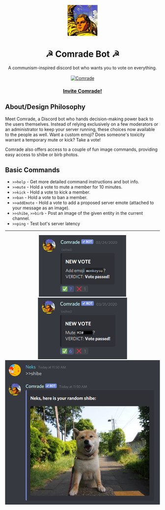<div align="center">
<img src="./assets/comrade.png" width=100>
<br>
<h1>☭ Comrade Bot ☭</h1>
A communism-inspired discord bot who wants you to vote on everything. 
<br><br>
<a href="https://top.gg/bot/592852914553487370" >
  <img src="https://top.gg/api/widget/592852914553487370.svg" alt="Comrade" />
</a>
<h3><a href="https://discordapp.com/oauth2/authorize?client_id=592852914553487370&scope=bot&permissions=1413515334">Invite Comrade!</a></h3>
</div>

About/Design Philosophy
---

Meet Comrade, a Discord bot who hands decision-making power back to the users themselves. Instead of relying exclusively on a few moderators or an administrator to keep your server running, these choices now available to the people as well. Want a custom emoji? Does someone's toxicity warrant a temporary mute or kick? Take a vote!

Comrade also offers access to a couple of fun image commands, providing easy access to shibe or birb photos.

Basic Commands
---
- `>>help` - Get more detailed command instructions and bot info.
- `>>mute` - Hold a vote to mute a member for 10 minutes.
- `>>kick` - Hold a vote to kick a member.
- `>>ban` - Hold a vote to ban a member.
- `>>addEmote` - Hold a vote to add a proposed server emote (attached to your message as an image).
- `>>shibe`, `>>birb` - Post an image of the given entity in the current channel.
- `>>ping` - Test bot's server latency

<hr>

<div align="center">
  <img src="./assets/addEmote_demo.png" height=200>
  <img src="./assets/mute_demo.png" height=200>
  <br>
  <img src="./assets/shibe_demo.png" width=550>
</div>